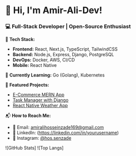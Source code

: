 # 👋 Hi, I'm Amir-Ali-Dev!  

### 💻 Full-Stack Developer | Open-Source Enthusiast  

🔧 **Tech Stack:**  
- **Frontend:** React, Next.js, TypeScript, TailwindCSS  
- **Backend:** Node.js, Express, Django, PostgreSQL  
- **DevOps:** Docker, AWS, CI/CD  
- **Mobile:** React Native  

🌱 **Currently Learning:** Go (Golang), Kubernetes  

🚀 **Featured Projects:**  
- [E-Commerce MERN App](https://github.com/you/repo)  
- [Task Manager with Django](https://github.com/you/repo)  
- [React Native Weather App](https://github.com/you/repo)  

📬 **How to Reach Me:**  
- 📧 Email: amiralihosseinzade169@gmail.com  
- 🔗 LinkedIn: (https://linkedin.com/in/yourusername)  
- 📸 Instagram: [@hos.senzade](https://www.instagram.com/hos.senzade)  

![GitHub Stats]
![Top Langs]

